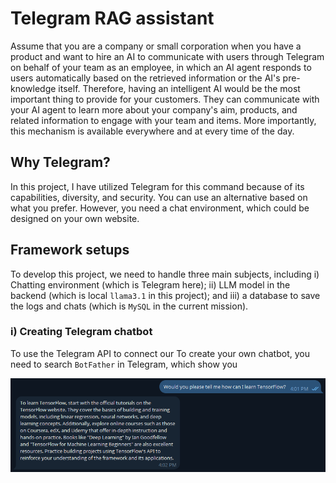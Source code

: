 # Telegram RAG assistant
Assume that you are a company or small corporation when you have a product and want to hire an AI to communicate with users through Telegram on behalf of your team as an employee, in which an AI agent responds to users automatically based on the retrieved information or the AI's pre-knowledge itself. Therefore, having an intelligent AI would be the most important thing to provide for your customers. They can communicate with your AI agent to learn more about your company's aim, products, and related information to engage with your team and items. More importantly, this mechanism is available everywhere and at every time of the day.

## Why Telegram?
In this project, I have utilized Telegram for this command because of its capabilities, diversity, and security. You can use an alternative based on what you prefer. However, you need a chat environment, which could be designed on your own website.

## Framework setups
To develop this project, we need to handle three main subjects, including i) Chatting environment (which is Telegram here); ii) LLM model in the backend (which is local ```llama3.1``` in this project); and iii) a database to save the logs and chats (which is ```MySQL``` in the current mission).

### i) Creating Telegram chatbot
To use the Telegram API to connect our To create your own chatbot, you need to search ```BotFather``` in Telegram, which show you  






![](Images/Im_01.png)
